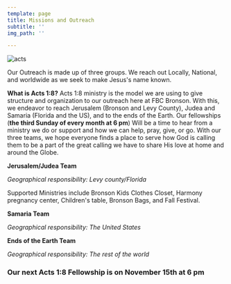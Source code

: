 ```yaml
---
template: page
title: Missions and Outreach
subtitle: ''
img_path: ''

---
```

![acts](/images/screen-shot-2020-06-20-at-8-21-41-pm.png)

Our Outreach is made up of three groups. We reach out Locally, National, and worldwide as we seek to make Jesus's name known.

**What is Acts 1:8?** Acts 1:8 ministry is the model we are using to give structure and organization to our outreach here at FBC Bronson. With this, we endeavor to reach Jerusalem (Bronson and Levy County), Judea and Samaria (Florida and the US), and to the ends of the Earth. Our fellowships (**the third Sunday of every month at 6 pm**) Will be a time to hear from a ministry we do or support and how we can help, pray, give, or go. With our three teams, we hope everyone finds a place to serve how God is calling them to be a part of the great calling we have to share His love at home and around the Globe.

**Jerusalem/Judea Team**

_Geographical responsibility: Levy county/Florida_

Supported Ministries include Bronson Kids Clothes Closet, Harmony pregnancy center, Children's table, Bronson Bags, and Fall Festival.

**Samaria Team**

_Geographical responsibility: The United States_

**Ends of the Earth Team**

_Geographical responsibility: The rest of the world_

### Our next Acts 1:8 Fellowship is on November 15th at 6 pm